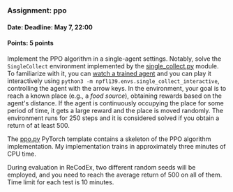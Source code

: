 ### Assignment: ppo
#### Date: Deadline: May 7, 22:00
#### Points: 5 points

Implement the PPO algorithm in a single-agent settings. Notably, solve
the `SingleCollect` environment implemented by the
[single_collect.py](https://github.com/ufal/npfl139/tree/master/labs/npfl139/envs/single_collect.py)
module. To familiarize with it, you can [watch a trained agent](https://ufal.mff.cuni.cz/~straka/courses/npfl139/2425/videos/single_collect.mp4)
and you can play it interactively using `python3 -m npfl139.envs.single_collect_interactive`,
controlling the agent with the arrow keys. In the environment, your goal is to
reach a known place (e.g., a _food source_), obtaining rewards based on the
agent's distance. If the agent is continuously occupying the place for some
period of time, it gets a large reward and the place is moved randomly. The
environment runs for 250 steps and it is considered solved if you obtain
a return of at least 500.

The [ppo.py](https://github.com/ufal/npfl139/tree/master/labs/10/ppo.py)
PyTorch template contains a skeleton of the PPO algorithm implementation.
My implementation trains in approximately three minutes of CPU time.

During evaluation in ReCodEx, two different random seeds will be employed, and
you need to reach the average return of 500 on all of them. Time limit for each test
is 10 minutes.
